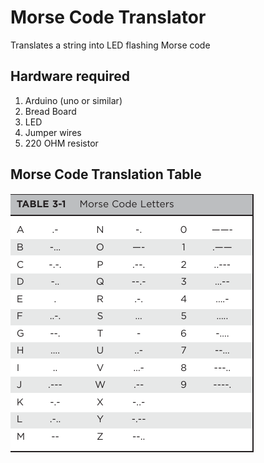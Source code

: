 #   Morse Code Translator

Translates a string into LED flashing Morse code

## Hardware required
1. Arduino (uno or similar)
2. Bread Board
3. LED
4. Jumper wires
5. 220 OHM resistor

## Morse Code Translation Table
<img src='table.png'>

